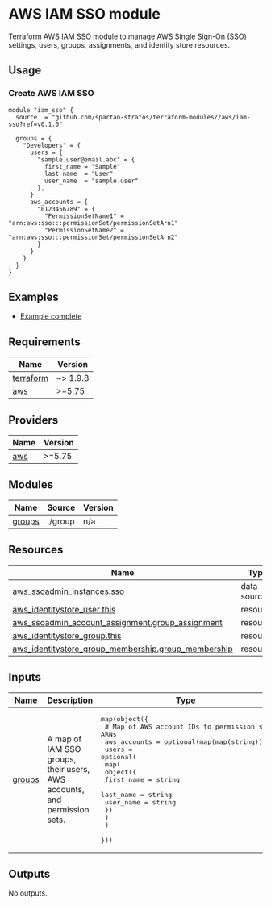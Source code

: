 # AWS IAM SSO module
Terraform AWS IAM SSO module to manage AWS Single Sign-On (SSO) settings, users, groups, assignments, and identity store resources.

## Usage
### Create AWS IAM SSO
```hcl
module "iam_sso" {
  source  = "github.com/spartan-stratos/terraform-modules//aws/iam-sso?ref=v0.1.0"

  groups = {
    "Developers" = {
      users = {
        "sample.user@email.abc" = {
          first_name = "Sample"
          last_name  = "User"
          user_name  = "sample.user"
        },
      }
      aws_accounts = {
        "0123456789" = {
          "PermissionSetName1" = "arn:aws:sso:::permissionSet/permissionSetArn1"
          "PermissionSetName2" = "arn:aws:sso:::permissionSet/permissionSetArn2"
        }
      }
    }
  }
}
```

## Examples
- [Example complete](./examples/complete/)

<!-- BEGIN_TF_DOCS -->
## Requirements

| Name                                                                      | Version  |
|---------------------------------------------------------------------------|----------|
| <a name="requirement_terraform"></a> [terraform](#requirement\_terraform) | ~> 1.9.8 |
| <a name="requirement_aws"></a> [aws](#requirement\_aws)                   | \>=5.75  |

## Providers

| Name                                                                      | Version  |
|---------------------------------------------------------------------------|----------|
| <a name="provider_aws"></a> [aws](#provider\_aws)                         | \>=5.75  |

## Modules

| Name                                                   | Source  | Version |
|--------------------------------------------------------|---------|---------|
| <a name="module_groups"></a> [groups](#module\_groups) | ./group | n/a     |

## Resources

| Name                                                                                                                                                              | Type        |
|-------------------------------------------------------------------------------------------------------------------------------------------------------------------|-------------|
| [aws_ssoadmin_instances.sso](https://registry.terraform.io/providers/hashicorp/aws/latest/docs/data-sources/ssoadmin_instances)                                   | data source |
| [aws_identitystore_user.this](https://registry.terraform.io/providers/hashicorp/aws/latest/docs/resources/identitystore_user)                                     | resource    |
| [aws_ssoadmin_account_assignment.group_assignment](https://registry.terraform.io/providers/hashicorp/aws/latest/docs/resources/ssoadmin_account_assignment)       | resource    |
| [aws_identitystore_group.this](https://registry.terraform.io/providers/hashicorp/aws/latest/docs/resources/identitystore_group)                                   | resource    |
| [aws_identitystore_group_membership.group_membership](https://registry.terraform.io/providers/hashicorp/aws/latest/docs/resources/identitystore_group_membership) | resource    |

## Inputs

| Name                                                 | Description                                                              | Type                                                                                                                                                                                                                                                                                                                                                 | Default | Required |
|------------------------------------------------------|--------------------------------------------------------------------------|------------------------------------------------------------------------------------------------------------------------------------------------------------------------------------------------------------------------------------------------------------------------------------------------------------------------------------------------------|---------|:--------:|
| <a name="input_groups"></a> [groups](#input\_groups) | A map of IAM SSO groups, their users, AWS accounts, and permission sets. | <pre>map(object({<br/>    # Map of AWS account IDs to permission set ARNs<br/>    aws_accounts = optional(map(map(string)))<br/>    users = optional(<br/>      map(<br/>        object({<br/>          first_name = string<br/>          last_name  = string<br/>          user_name  = string<br/>        })<br/>      )<br/>    )<br/>  }))</pre> | n/a     |   yes    |

## Outputs

No outputs.
<!-- END_TF_DOCS -->

